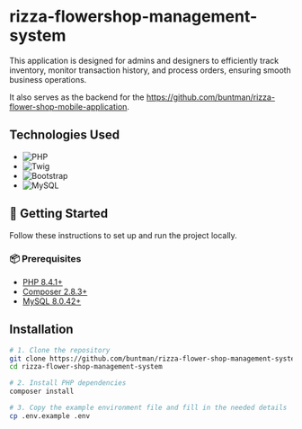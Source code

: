 # rizza-flowershop-management-system

This application is designed for admins and designers to efficiently track inventory, monitor transaction history, and process orders, ensuring smooth business operations. 

It also serves as the backend for the https://github.com/buntman/rizza-flower-shop-mobile-application.

## Technologies Used
- ![PHP](https://img.shields.io/badge/PHP-777BB4?style=for-the-badge&logo=php&logoColor=white)
- ![Twig](https://img.shields.io/badge/Twig-FFF000?style=for-the-badge&logo=twig&logoColor=black)
- ![Bootstrap](https://img.shields.io/badge/Bootstrap-7952B3?style=for-the-badge&logo=bootstrap&logoColor=white)
- ![MySQL](https://img.shields.io/badge/MySQL-4479A1?style=for-the-badge&logo=mysql&logoColor=white)

## 🚀 Getting Started
Follow these instructions to set up and run the project locally.
### 📦 Prerequisites

- [PHP 8.4.1+](https://www.php.net/downloads)
- [Composer 2.8.3+](https://getcomposer.org/)
- [MySQL 8.0.42+](https://dev.mysql.com/downloads/)
## Installation

```bash
# 1. Clone the repository
git clone https://github.com/buntman/rizza-flower-shop-management-system.git
cd rizza-flower-shop-management-system

# 2. Install PHP dependencies
composer install

# 3. Copy the example environment file and fill in the needed details
cp .env.example .env